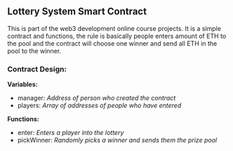 ## Lottery System Smart Contract

This is part of the web3 development online course projects.
It is a simple contract and functions, the rule is basically people enters amount of ETH to the pool and the contract will choose one winner and send all ETH in the pool to the winner.

### Contract Design:

**Variables:**
- manager: *Address of person who created the contract*
- players: *Array of addresses of people who have entered*

**Functions:**
- enter: *Enters a player into the lottery*
- pickWinner: *Randomly picks a winner and sends them the prize pool*